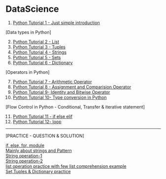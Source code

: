 # DataScience

1) [Python Tutorial 1 - Just simple introduction](https://github.com/NIRAJANRIJAL1/DataScience/blob/main/Python%20Tutorial%201.pdf)<br />

[Data types in Python]

2) [Python Tutorial 2 - List](https://github.com/NIRAJANRIJAL1/DataScience/blob/main/Python%20List.pdf)<br />
3) [Python Tutorial 3 - Tuples](https://github.com/NIRAJANRIJAL1/DataScience/blob/main/Tuple%20in%20Python.pdf)<br />
4) [Python Tutorial 4 - Strings](https://github.com/NIRAJANRIJAL1/DataScience/blob/main/String%20(Python).pdf)<br />
5) [Python Tutorial 5 - Sets](https://github.com/NIRAJANRIJAL1/DataScience/blob/main/Sets%20in%20Python.pdf)<br />
6) [Python Tutorial 6 - Dictionary](https://github.com/NIRAJANRIJAL1/DataScience/blob/main/Python%20Dictionaries.pdf)<br />

[Operators in Python]

7) [Python Tutorial 7 - Arithmetic Operator](https://github.com/NIRAJANRIJAL1/DataScience/blob/main/Arithmetic%20Operator%20in%20Python%20(Chapter%201).pdf)<br />
8) [Python Tutorial 8 - Assignment and Comparision Operator](https://github.com/NIRAJANRIJAL1/DataScience/blob/main/Assignment%20and%20Comparision%20Operator%20.pdf)<br />
9) [Python Tutorial 9- Identity and Bitwise Operator](https://github.com/NIRAJANRIJAL1/DataScience/blob/main/Identity%20and%20Bitwise%20Operator.pdf)<br />
10) [Python Tutorial 10- Type conversion in Python](https://github.com/NIRAJANRIJAL1/DataScience/blob/main/Type%20Conversion%20.pdf)<br />

[Flow Control in Python - Conditional, Transfer & iterative statement]

11) [Python Tutorial 11 - if else elif](https://github.com/NIRAJANRIJAL1/DataScience/blob/main/if%20else%20elif%20statement.pdf)<br />
12) [Python Tutorial 12- loop](https://github.com/NIRAJANRIJAL1/DataScience/blob/main/Loop%20in%20Python%20with%20Transfer%20statement%20(Break%20and%20continue).pdf)<br />



________________________________________________________________________________________________________________________________________________________________________

[PRACTICE - QUESTION & SOLUTION]

[if, else, for, module](https://github.com/NIRAJANRIJAL1/DataScience/blob/main/Question%20and%20solution-%20if%2C%20else%2C%20for%2C%20module.pdf)<br />
[Mainly about strings and Pattern](https://github.com/NIRAJANRIJAL1/DataScience/blob/main/Maily%20about%20String%20and%20pattern.pdf)<br />
[String operation-1](https://github.com/NIRAJANRIJAL1/DataScience/blob/main/Strings%20operation%20practice%201.pdf)<br />
[String operation-2](https://github.com/NIRAJANRIJAL1/DataScience/blob/main/String%20practice%202.pdf)<br />
[list operation practice with few list comprehension example](https://github.com/NIRAJANRIJAL1/DataScience/blob/main/List%20operation%20Practice.pdf)<br />
[Set,Tuples & Dictionary practice](https://github.com/NIRAJANRIJAL1/DataScience/blob/main/Tuple%2C%20Sets%20and%20Dictionary.pdf)<br />
